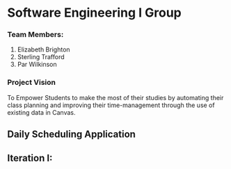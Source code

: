 # Software Engineering I Group 
### Team Members:
1. Elizabeth Brighton
2. Sterling Trafford
3. Par Wilkinson

### Project Vision
To Empower Students to make the most of their studies by automating their class planning and improving their time-management through the use of existing data in Canvas. 
## Daily Scheduling Application
## Iteration I:




